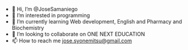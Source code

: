 - 👋 Hi, I’m @JoseSamaniego
- 👀 I’m interested in programming
- 🌱 I’m currently learning Web development, English and Pharmacy and Biochemistry
- 💞️ I’m looking to collaborate on ONE NEXT EDUCATION
- 📫 How to reach me jose.syonemitsu@gmail.com

<!---
JoseSamaniego/JoseSamaniego is a ✨ special ✨ repository because its `README.md` (this file) appears on your GitHub profile.
You can click the Preview link to take a look at your changes.
--->
